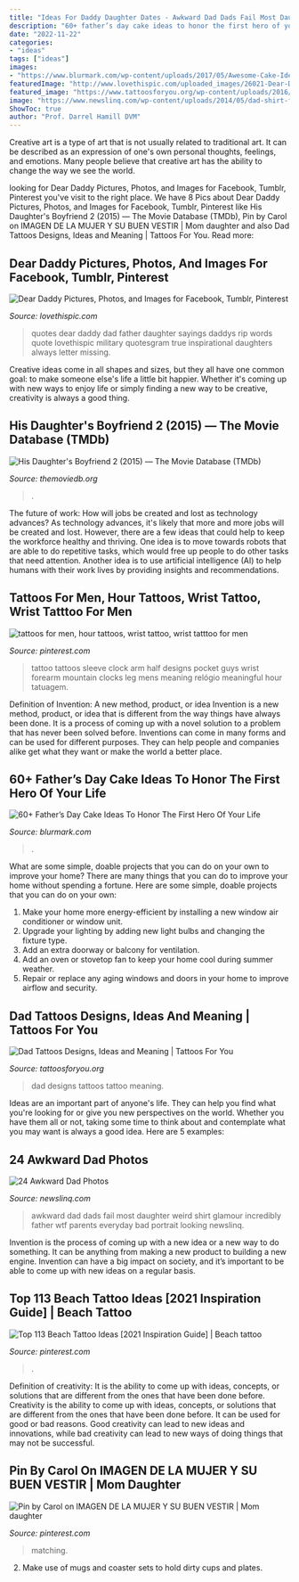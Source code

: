 ```yaml
---
title: "Ideas For Daddy Daughter Dates - Awkward Dad Dads Fail Most Daughter Weird Shirt Glamour Incredibly Father Wtf Parents Everyday Bad Portrait Looking Newslinq"
description: "60+ father’s day cake ideas to honor the first hero of your life"
date: "2022-11-22"
categories:
- "ideas"
tags: ["ideas"]
images:
- "https://www.blurmark.com/wp-content/uploads/2017/05/Awesome-Cake-Idea.jpg"
featuredImage: "http://www.lovethispic.com/uploaded_images/26021-Dear-Daddy.jpg"
featured_image: "https://www.tattoosforyou.org/wp-content/uploads/2016/05/Dad-Tattoo-Designs.jpg"
image: "https://www.newslinq.com/wp-content/uploads/2014/05/dad-shirt-fail.png"
ShowToc: true
author: "Prof. Darrel Hamill DVM"
---
```



Creative art is a type of art that is not usually related to traditional art. It can be described as an expression of one's own personal thoughts, feelings, and emotions. Many people believe that creative art has the ability to change the way we see the world.

	

		
looking for Dear Daddy Pictures, Photos, and Images for Facebook, Tumblr, Pinterest you've visit to the right place. We have 8 Pics about Dear Daddy Pictures, Photos, and Images for Facebook, Tumblr, Pinterest like His Daughter&#039;s Boyfriend 2 (2015) — The Movie Database (TMDb), Pin by Carol on IMAGEN DE LA MUJER Y SU BUEN VESTIR | Mom daughter and also Dad Tattoos Designs, Ideas and Meaning | Tattoos For You. Read more:
		
    
## Dear Daddy Pictures, Photos, And Images For Facebook, Tumblr, Pinterest

<img loading=lazy src="http://www.lovethispic.com/uploaded_images/26021-Dear-Daddy.jpg" onerror="this.onerror=null;this.src='https://tse1.mm.bing.net/th?id=OIP.HLwgzz0VHVvD8cfC3TrXpgHaO0&amp;pid=15.1';" alt="Dear Daddy Pictures, Photos, and Images for Facebook, Tumblr, Pinterest">

_Source: lovethispic.com_

>quotes dear daddy dad father daughter sayings daddys rip words quote lovethispic military quotesgram true inspirational daughters always letter missing. 

	

Creative ideas come in all shapes and sizes, but they all have one common goal: to make someone else's life a little bit happier. Whether it's coming up with new ways to enjoy life or simply finding a new way to be creative, creativity is always a good thing.

    
## His Daughter&#039;s Boyfriend 2 (2015) — The Movie Database (TMDb)

<img loading=lazy src="https://www.themoviedb.org/t/p/w600_and_h900_bestv2/jatNoZga3WcrHkicTwJId5Fer5c.jpg" onerror="this.onerror=null;this.src='https://tse2.mm.bing.net/th?id=OIP.rulRMgnHj2e96g6T3rjengHaLH&amp;pid=15.1';" alt="His Daughter&#039;s Boyfriend 2 (2015) — The Movie Database (TMDb)">

_Source: themoviedb.org_

>. 

	

The future of work: How will jobs be created and lost as technology advances?
As technology advances, it's likely that more and more jobs will be created and lost. However, there are a few ideas that could help to keep the workforce healthy and thriving. One idea is to move towards robots that are able to do repetitive tasks, which would free up people to do other tasks that need attention. Another idea is to use artificial intelligence (AI) to help humans with their work lives by providing insights and recommendations.

    
## Tattoos For Men, Hour Tattoos, Wrist Tattoo, Wrist Tatttoo For Men

<img loading=lazy src="https://i.pinimg.com/736x/3a/33/ad/3a33ad0b0e160996343fa53e0bb6fc48.jpg" onerror="this.onerror=null;this.src='https://tse4.mm.bing.net/th?id=OIP.-Z1vDI7TUn8brusRLU1CWQHaLH&amp;pid=15.1';" alt="tattoos for men, hour tattoos, wrist tattoo, wrist tatttoo for men">

_Source: pinterest.com_

>tattoo tattoos sleeve clock arm half designs pocket guys wrist forearm mountain clocks leg mens meaning relógio meaningful hour tatuagem. 

	

Definition of Invention: A new method, product, or idea
Invention is a new method, product, or idea that is different from the way things have always been done. It is a process of coming up with a novel solution to a problem that has never been solved before. Inventions can come in many forms and can be used for different purposes. They can help people and companies alike get what they want or make the world a better place.

    
## 60+ Father’s Day Cake Ideas To Honor The First Hero Of Your Life

<img loading=lazy src="https://www.blurmark.com/wp-content/uploads/2017/05/Awesome-Cake-Idea.jpg" onerror="this.onerror=null;this.src='https://tse1.mm.bing.net/th?id=OIP.XKmEqGihg-tnqt3b0wJfbQHaJ4&amp;pid=15.1';" alt="60+ Father’s Day Cake Ideas To Honor The First Hero Of Your Life">

_Source: blurmark.com_

>. 

	

What are some simple, doable projects that you can do on your own to improve your home?
There are many things that you can do to improve your home without spending a fortune. Here are some simple, doable projects that you can do on your own:
1. Make your home more energy-efficient by installing a new window air conditioner or window unit.
2. Upgrade your lighting by adding new light bulbs and changing the fixture type.
3. Add an extra doorway or balcony for ventilation. 
4. Add an oven or stovetop fan to keep your home cool during summer weather. 
5. Repair or replace any aging windows and doors in your home to improve airflow and security.

    
## Dad Tattoos Designs, Ideas And Meaning | Tattoos For You

<img loading=lazy src="https://www.tattoosforyou.org/wp-content/uploads/2016/05/Dad-Tattoo-Designs.jpg" onerror="this.onerror=null;this.src='https://tse4.mm.bing.net/th?id=OIP.LRXmCq_tpr7S0BuDUjIYuwHaLA&amp;pid=15.1';" alt="Dad Tattoos Designs, Ideas and Meaning | Tattoos For You">

_Source: tattoosforyou.org_

>dad designs tattoos tattoo meaning. 

	

Ideas are an important part of anyone's life. They can help you find what you're looking for or give you new perspectives on the world. Whether you have them all or not, taking some time to think about and contemplate what you may want is always a good idea. Here are 5 examples: 

    
## 24 Awkward Dad Photos

<img loading=lazy src="https://www.newslinq.com/wp-content/uploads/2014/05/dad-shirt-fail.png" onerror="this.onerror=null;this.src='https://tse2.mm.bing.net/th?id=OIP.tpUCI-zaKiZtEBJ_PpUpwAAAAA&amp;pid=15.1';" alt="24 Awkward Dad Photos">

_Source: newslinq.com_

>awkward dad dads fail most daughter weird shirt glamour incredibly father wtf parents everyday bad portrait looking newslinq. 

	

Invention is the process of coming up with a new idea or a new way to do something. It can be anything from making a new product to building a new engine. Invention can have a big impact on society, and it’s important to be able to come up with new ideas on a regular basis.

    
## Top 113 Beach Tattoo Ideas [2021 Inspiration Guide] | Beach Tattoo

<img loading=lazy src="https://i.pinimg.com/736x/0c/83/29/0c8329bd7281b21b5011ba2c3fdedd82.jpg" onerror="this.onerror=null;this.src='https://tse3.mm.bing.net/th?id=OIP.pTCyfWBVp-IHBRBsbHRXugAAAA&amp;pid=15.1';" alt="Top 113 Beach Tattoo Ideas [2021 Inspiration Guide] | Beach tattoo">

_Source: pinterest.com_

>. 

	

Definition of creativity: It is the ability to come up with ideas, concepts, or solutions that are different from the ones that have been done before.
Creativity is the ability to come up with ideas, concepts, or solutions that are different from the ones that have been done before. It can be used for good or bad reasons. Good creativity can lead to new ideas and innovations, while bad creativity can lead to new ways of doing things that may not be successful.

    
## Pin By Carol On IMAGEN DE LA MUJER Y SU BUEN VESTIR | Mom Daughter

<img loading=lazy src="https://i.pinimg.com/736x/54/52/3e/54523e1d56a8e83f1cec946f4d394dc7--mom-daughter-mother-daughters.jpg" onerror="this.onerror=null;this.src='https://tse3.mm.bing.net/th?id=OIP.4dhVF_4fUpluWX_IL_qSAQHaKD&amp;pid=15.1';" alt="Pin by Carol on IMAGEN DE LA MUJER Y SU BUEN VESTIR | Mom daughter">

_Source: pinterest.com_

>matching. 

	

2. Make use of mugs and coaster sets to hold dirty cups and plates.

